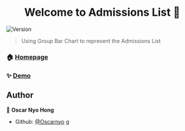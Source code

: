 <h1 align="center">Welcome to Admissions List 👋</h1>
<p>
  <img alt="Version" src="https://img.shields.io/badge/version-1-blue.svg?cacheSeconds=2592000" />
</p>

> Using Group Bar Chart to represent the Admissions List

### 🏠 [Homepage](https://github.com/Oscarnyo/Addmissions-list)

### ✨ [Demo](https://oscarnyo.github.io/Addmissions-list/)

## Author

👤 **Oscar Nyo Hong**

* Github: [@Oscarnyo](https://github.com/Oscarnyo)
g